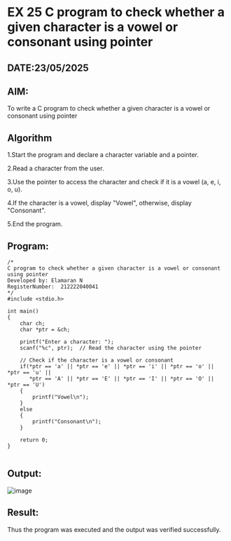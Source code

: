 # EX 25 C program to check whether a given character is a vowel or consonant using pointer
## DATE:23/05/2025
## AIM:
To write a C program to check whether a given character is a vowel or consonant using pointer

## Algorithm
1.Start the program and declare a character variable and a pointer.

2.Read a character from the user.

3.Use the pointer to access the character and check if it is a vowel (a, e, i, o, u).

4.If the character is a vowel, display "Vowel", otherwise, display "Consonant".

5.End the program. 

## Program:
```
/*
C program to check whether a given character is a vowel or consonant using pointer
Developed by: Elamaran N
RegisterNumber:  212222040041
*/
#include <stdio.h>

int main()
{
    char ch;
    char *ptr = &ch;

    printf("Enter a character: ");
    scanf("%c", ptr);  // Read the character using the pointer

    // Check if the character is a vowel or consonant
    if(*ptr == 'a' || *ptr == 'e' || *ptr == 'i' || *ptr == 'o' || *ptr == 'u' || 
       *ptr == 'A' || *ptr == 'E' || *ptr == 'I' || *ptr == 'O' || *ptr == 'U')
    {
        printf("Vowel\n");
    }
    else
    {
        printf("Consonant\n");
    }

    return 0;
}


```

## Output:

![image](https://github.com/user-attachments/assets/39a04d48-270f-45c5-a79f-ad6652743ace)


## Result:
Thus the program was executed and the output was verified successfully.
